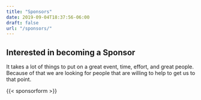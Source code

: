 ```yaml
---
title: "Sponsors"
date: 2019-09-04T18:37:56-06:00
draft: false
url: "/sponsors/"
---
```



## Interested in becoming a Sponsor

It takes a lot of things to put on a great event, time, effort, and great
people. Because of that we are looking for people that are willing to help to
get us to that point.

{{< sponsorform >}}